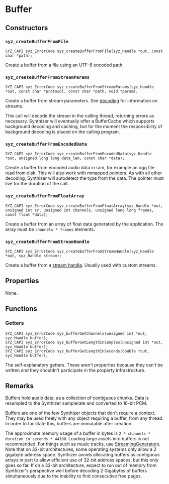 # Buffer

## Constructors

### `syz_createBufferFromFile`

```
SYZ_CAPI syz_ErrorCode syz_createBufferFromFile(syz_Handle *out, const char *path);
```

Create a buffer from a file using an UTF-8 encoded path.

### `syz_createBufferFromStreamParams`

```
SYZ_CAPI syz_ErrorCode syz_createBufferFromStreamParams(syz_Handle *out, const char *protocol, const char *path, void *param);
```

Create a buffer from stream parameters.  See [decoding](../concepts/decoding.md)
for information on streams.

This call will decode the stream in the calling thread, returning errors as
necessary. Synthizer will eventually offer a BufferCache which supports
background decoding and caching, but for the moment the responsibility of
background decoding is placed on the calling program.

### `syz_createBufferFromEncodedData`

```
SYZ_CAPI syz_ErrorCode syz_createBufferFromEncodedData(syz_Handle *out, unsigned long long data_len, const char *data);
```

Create a buffer from encoded audio data in ram, for example an ogg file read
from disk.  This will also work with mmapped pointers. As with all other
decoding, Synthizer will autodetect the type from the data. The pointer must
live for the duration of the call.

### `syz_createBufferFromFloatArray`

```
SYZ_CAPI syz_ErrorCode syz_createBufferFromFloatArray(syz_Handle *out, unsigned int sr, unsigned int channels, unsigned long long frames, const float *data);
```

Create a buffer from an array of float data generated by the application.  The
array must be `channels * frames` elements.

### `syz_createBufferFromStreamHandle`

```
SYZ_CAPI syz_ErrorCode syz_createBufferFromStreamHandle(syz_Handle *out, syz_Handle stream);
```

Create a buffer from a [stream handle](../concepts/decoding.md).  Usually used
with custom streams.

## Properties

None.

## Functions

### Getters

```
SYZ_CAPI syz_ErrorCode syz_bufferGetChannels(unsigned int *out, syz_Handle buffer);
SYZ_CAPI syz_ErrorCode syz_bufferGetLengthInSamples(unsigned int *out, syz_Handle buffer);
SYZ_CAPI syz_ErrorCode syz_bufferGetLengthInSeconds(double *out, syz_Handle buffer);
```

The self-explanatory getters. These aren't properties because they can't be
written and they shouldn't participate in the property infrastructure.

## Remarks

Buffers hold audio data, as a collection of contiguous chunks.  Data is
resampled to the Synthizer samplerate and converted to 16-bit PCM.

Buffers are one of the few Synthizer objects that don't require a context.  They
may be used freely with any object requiring a buffer, from any thread.  In
order to facilitate this, buffers are immutable after creation.

The approximate memory usage of a buffer in bytes is `2 * channels *
duration_in_seconds * 44100`.  Loading large assets into buffers is not
recommended. For things such as music tracks, use
[StreamingGenerator](./streaming_generator.md)s.  Note that on 32-bit
architectures, some operating systems only allow a 2 gigabyte address space.
Synthizer avoids allocating buffers as contiguous arrays in part to allow
efficient use of 32-bit address spaces, but this only goes so far.  If on a
32-bit architecture, expect to run out of memory from Synthizer's perspective
well before decoding 2 Gigabytes of buffers simultaneously due to the inability
to find consecutive free pages.

